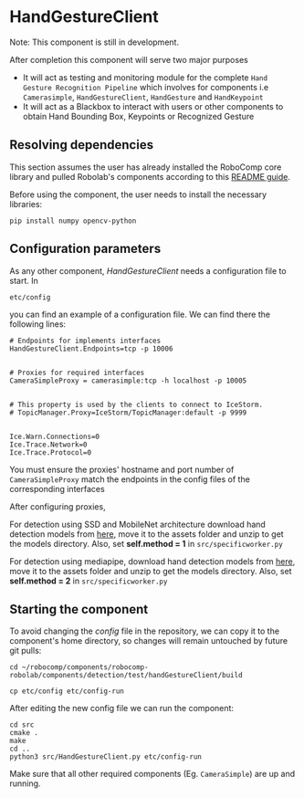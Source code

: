 # HandGestureClient

Note: This component is still in development.

After completion this component will serve two major purposes

- It will act as testing and monitoring module for the complete `Hand Gesture Recognition Pipeline` which involves for components i.e `Camerasimple`, `HandGestureClient`, `HandGesture` and `HandKeypoint`
- It will act as a Blackbox to interact with users or other components to obtain Hand Bounding Box, Keypoints or Recognized Gesture


## Resolving dependencies

This section assumes the user has already installed the RoboComp core library and pulled Robolab's components according to this [README guide](https://github.com/robocomp/robocomp).

Before using the component, the user needs to install the necessary libraries:
```
pip install numpy opencv-python
```

## Configuration parameters
As any other component, *HandGestureClient* needs a configuration file to start. In
```
etc/config
```
you can find an example of a configuration file. We can find there the following lines:
```
# Endpoints for implements interfaces
HandGestureClient.Endpoints=tcp -p 10006


# Proxies for required interfaces
CameraSimpleProxy = camerasimple:tcp -h localhost -p 10005


# This property is used by the clients to connect to IceStorm.
# TopicManager.Proxy=IceStorm/TopicManager:default -p 9999


Ice.Warn.Connections=0
Ice.Trace.Network=0
Ice.Trace.Protocol=0
```
You must ensure the proxies' hostname and port number of `CameraSimpleProxy` match the endpoints in the config files of the corresponding interfaces

After configuring proxies, 

For detection using SSD and MobileNet architecture download hand detection models from [here](https://drive.google.com/file/d/1DNytkeURTOvz6HQPlhEctNQt8T92uxAL/view?usp=sharing), move it to the assets folder and unzip to get the models directory. Also, set **self.method = 1** in `src/specificworker.py`

For detection using mediapipe, download hand detection models from [here](https://drive.google.com/file/d/1-MmZL_AyreBU9d3kf3DQYrT7oDfBDEzB/view?usp=sharing), move it to the assets folder and unzip to get the models directory. Also, set **self.method = 2** in `src/specificworker.py`

## Starting the component
To avoid changing the *config* file in the repository, we can copy it to the component's home directory, so changes will remain untouched by future git pulls:

```
cd ~/robocomp/components/robocomp-robolab/components/detection/test/handGestureClient/build
```
```
cp etc/config etc/config-run
```

After editing the new config file we can run the component:

```
cd src
cmake .
make
cd ..
python3 src/HandGestureClient.py etc/config-run
```
Make sure that all other required components (Eg. `CameraSimple`) are up and running.